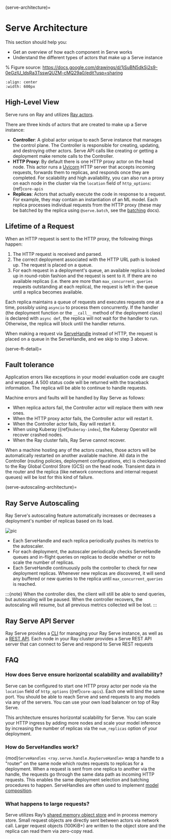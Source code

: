 (serve-architecture)=

# Serve Architecture

This section should help you:

- Get an overview of how each component in Serve works
- Understand the different types of actors that make up a Serve instance

% Figure source: https://docs.google.com/drawings/d/1jSuBN5dkSj2s9-0eGzlU_ldsRa3TsswQUZM-cMQ29a0/edit?usp=sharing

```{image} architecture-2.0.svg
:align: center
:width: 600px
```

## High-Level View

Serve runs on Ray and utilizes [Ray actors](actor-guide).

There are three kinds of actors that are created to make up a Serve instance:

- **Controller**: A global actor unique to each Serve instance that manages
  the control plane. The Controller is responsible for creating, updating, and
  destroying other actors. Serve API calls like creating or getting a deployment
  make remote calls to the Controller.
- **HTTP Proxy**: By default there is one HTTP proxy actor on the head node. This actor runs a [Uvicorn](https://www.uvicorn.org/) HTTP
  server that accepts incoming requests, forwards them to replicas, and
  responds once they are completed.  For scalability and high availability,
  you can also run a proxy on each node in the cluster via the `location` field of `http_options`: {ref}`core-apis`
- **Replicas**: Actors that actually execute the code in response to a
  request. For example, they may contain an instantiation of an ML model. Each
  replica processes individual requests from the HTTP proxy (these may be batched
  by the replica using `@serve.batch`, see the [batching](serve-batching) docs).

## Lifetime of a Request

When an HTTP request is sent to the HTTP proxy, the following things happen:

1. The HTTP request is received and parsed.
2. The correct deployment associated with the HTTP URL path is looked up. The
  request is placed on a queue.
3. For each request in a deployment's queue, an available replica is looked up in round-robin fashion
  and the request is sent to it. If there are no available replicas (i.e. there
  are more than `max_concurrent_queries` requests outstanding at each replica), the request
  is left in the queue until a replica becomes available.

Each replica maintains a queue of requests and executes requests one at a time, possibly
using `asyncio` to process them concurrently. If the handler (the deployment function or the `__call__` method of the deployment class) is declared with `async def`, the replica will not wait for the
handler to run.  Otherwise, the replica will block until the handler returns.

When making a request via [ServeHandle](serve-handle-explainer) instead of HTTP, the request is placed on a queue in the ServeHandle, and we skip to step 3 above.

(serve-ft-detail)=

## Fault tolerance

Application errors like exceptions in your model evaluation code are caught and
wrapped. A 500 status code will be returned with the traceback information. The
replica will be able to continue to handle requests.

Machine errors and faults will be handled by Ray Serve as follows:

- When replica actors fail, the Controller actor will replace them with new ones.
- When the HTTP proxy actor fails, the Controller actor will restart it.
- When the Controller actor fails, Ray will restart it.
- When using Kuberay ({ref}`kuberay-index`), the Kuberay Operator will recover crashed nodes.
- When the Ray cluster fails, Ray Serve cannot recover.

When a machine hosting any of the actors crashes, those actors will be automatically restarted on another
available machine. All data in the Controller (routing policies, deployment
configurations, etc) is checkpointed to the Ray Global Control Store (GCS) on the head node. Transient data in the
router and the replica (like network connections and internal request
queues) will be lost for this kind of failure.

(serve-autoscaling-architecture)=

## Ray Serve Autoscaling

Ray Serve's autoscaling feature automatically increases or decreases a deployment's number of replicas based on its load.

![pic](https://raw.githubusercontent.com/ray-project/images/master/docs/serve/autoscaling.svg)

- Each ServeHandle and each replica periodically pushes its metrics to the autoscaler.
- For each deployment, the autoscaler periodically checks ServeHandle queues and in-flight queries on replicas to decide whether or not to scale the number of replicas.
- Each ServeHandle continuously polls the controller to check for new deployment replicas. Whenever new replicas are discovered, it will send any buffered or new queries to the replica until `max_concurrent_queries` is reached.

:::{note}
When the controller dies, the client will still be able to send queries, but autoscaling will be paused. When the controller recovers, the autoscaling will resume, but all previous metrics collected will be lost.
:::

## Ray Serve API Server

Ray Serve provides a [CLI](serve-cli) for managing your Ray Serve instance, as well as a [REST API](serve-rest-api).
Each node in your Ray cluster provides a Serve REST API server that can connect to Serve and respond to Serve REST requests

## FAQ

### How does Serve ensure horizontal scalability and availability?

Serve can be configured to start one HTTP proxy actor per node via the `location` field of `http_options` ({ref}`core-apis`). Each one will bind the same port. You
should be able to reach Serve and send requests to any models via any of the
servers.  You can use your own load balancer on top of Ray Serve.

This architecture ensures horizontal scalability for Serve. You can scale your HTTP ingress by adding more nodes and scale your model inference by increasing the number
of replicas via the `num_replicas` option of your deployment.

### How do ServeHandles work?

{mod}`ServeHandles <ray.serve.handle.RayServeHandle>` wrap a handle to a "router" on the
same node which routes requests to replicas for a deployment. When a
request is sent from one replica to another via the handle, the
requests go through the same data path as incoming HTTP requests. This enables
the same deployment selection and batching procedures to happen. ServeHandles are
often used to implement [model composition](serve-model-composition).

### What happens to large requests?

Serve utilizes Ray’s [shared memory object store](plasma-store) and in process memory
store. Small request objects are directly sent between actors via network
call. Larger request objects (100KiB+) are written to the object store and the replica can read them via zero-copy read.
